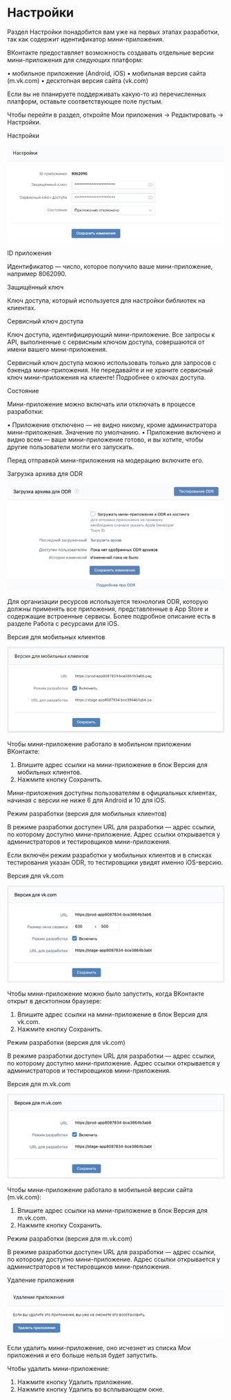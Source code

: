 # Настройки

Раздел Настройки понадобится вам уже на первых этапах разработки, так как содержит идентификатор мини-приложения.

ВКонтакте предоставляет возможность создавать отдельные версии мини-приложения для следующих платформ:

• мобильное приложение (Android, iOS)
• мобильная версия сайта (m.vk.com)
• десктопная версия сайта (vk.com)

Если вы не планируете поддерживать какую-то из перечисленных платформ, оставьте соответствующее поле пустым.

Чтобы перейти в раздел, откройте Мои приложения → Редактировать → Настройки.

Настройки

![Настройки](settings-ze1-Fvw4pNQ.jpeg)

ID приложения

Идентификатор — число, которое получило ваше мини-приложение, например 8062090.

Защищённый ключ

Ключ доступа, который используется для настройки библиотек на клиентах.

Сервисный ключ доступа

Ключ доступа, идентифицирующий мини-приложение. Все запросы к API, выполненные с сервисным ключом доступа, совершаются от имени вашего мини-приложения.

Сервисный ключ доступа можно использовать только для запросов с бэкенда мини-приложения. Не передавайте и не храните сервисный ключ мини-приложения на клиенте! Подробнее о ключах доступа.

Состояние

Мини-приложение можно включать или отключать в процессе разработки:

• Приложение отключено — не видно никому, кроме администратора мини-приложения. Значение по умолчанию.
• Приложение включено и видно всем — ваше мини-приложение готово, и вы хотите, чтобы другие пользователи могли его запускать.

Перед отправкой мини-приложения на модерацию включите его.

Загрузка архива для ODR

![Загрузка архива для ODR](settings-V6Wox0zQ4Fo.png)

Для организации ресурсов используется технология ODR, которую должны применять все приложения, представленные в App Store и содержащие встроенные сервисы. Более подробное описание есть в разделе Работа с ресурсами для iOS.

Версия для мобильных клиентов

![Версия для мобильных клиентов](settings-L3WumuhyK5c.png)

Чтобы мини-приложение работало в мобильном приложении ВКонтакте:

1. Впишите адрес ссылки на мини-приложение в блок Версия для мобильных клиентов.
2. Нажмите кнопку Сохранить.

Мини-приложения доступны пользователям в официальных клиентах, начиная с версии не ниже 6 для Android и 10 для iOS.

Режим разработки (версия для мобильных клиентов)

В режиме разработки доступен URL для разработки — адрес ссылки, по которому доступно мини-приложение. Адрес ссылки открывается у администраторов и тестировщиков мини-приложения.

Если включён режим разработки у мобильных клиентов и в списках тестирования указан ODR, то тестировщики увидят именно iOS-версию.

Версия для vk.com

![Версия для vk.com](settings-BjKqxS6QA.png)

Чтобы мини-приложение можно было запустить, когда ВКонтакте открыт в десктопном браузере:

1. Впишите адрес ссылки на мини-приложение в блок Версия для vk.com.
2. Нажмите кнопку Сохранить.

Режим разработки (версия для vk.com)

В режиме разработки доступен URL для разработки — адрес ссылки, по которому доступно мини-приложение. Адрес ссылки открывается у администраторов и тестировщиков мини-приложения.

Версия для m.vk.com

![Версия для m.vk.com](settings-Pf8pCY3N-ec.png)

Чтобы мини-приложение работало в мобильной версии сайта (m.vk.com):

1. Впишите адрес ссылки на мини-приложение в блок Версия для m.vk.com.
2. Нажмите кнопку Сохранить.

Режим разработки (версия для m.vk.com)

В режиме разработки доступен URL для разработки — адрес ссылки, по которому доступно мини-приложение. Адрес ссылки открывается у администраторов и тестировщиков мини-приложения.

Удаление приложения

![Удаление мини-приложения](settings-qbKzMURqvKQ.jpeg)

Если удалить мини-приложение, оно исчезнет из списка Мои приложения и его больше нельзя будет запустить.

Чтобы удалить мини-приложение:

1. Нажмите кнопку Удалить приложение.
2. Нажмите кнопку Удалить во всплывающем окне.
